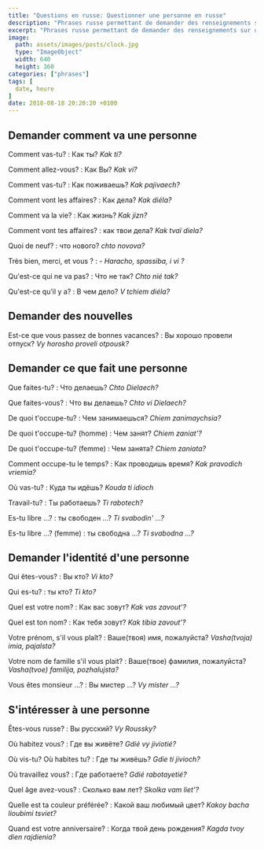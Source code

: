 ```yaml
---
title: "Questions en russe: Questionner une personne en russe"
description: "Phrases russe permettant de demander des renseignements sur une personne."
excerpt: "Phrases russe permettant de demander des renseignements sur une personne"
image:
  path: assets/images/posts/clock.jpg
  type: "ImageObject"
  width: 640
  height: 360
categories: ["phrases"]
tags: [
  date, heure
]
date: 2018-08-18 20:20:20 +0100
---
```



## Demander comment va une personne

Comment vas-tu?
: Как ты?
*Kak ti?*

Comment allez-vous?
: Как Вы?
*Kak vi?*

Comment vas-tu?
: Как поживаешь?
*Kak pajivaech?*

Comment vont les affaires?
: Как дела?
*Kak diéla?*

Comment va la vie?
: Как жизнь?
*Kak jizn?*

Comment vont tes affaires?
: как твои дела?
*Kak tvaï diela?*

Quoi de neuf?
: что нового?
*chto novova?*

Très bien, merci, et vous ?
: -
*Haracho, spassiba, i vi ?*

Qu'est-ce qui ne va pas?
: Что не так?
*Chto nié tak?*

Qu'est-ce qu’il y a?
: В чем дело?
*V tchiem diéla?*


## Demander des nouvelles

Est-ce que vous passez de bonnes vacances?
: Вы хорошо провели отпуск?
*Vy horosho proveli otpousk?*



## Demander ce que fait une personne

Que faites-tu?
: Что делаешь?
*Chto Dielaech?*

Que faites-vous?
: Что вы делаешь?
*Chto vi Dielaech?*

De quoi t'occupe-tu?
: Чем занимаешься?
*Chiem zanimaychsia?*

De quoi t'occupe-tu? (homme)
: Чем занят?
*Chiem zaniat'?*

De quoi t'occupe-tu? (femme)
: Чем занята?
*Chiem zaniata?*

Comment occupe-tu le temps?
: Как проводишь время?
*Kak pravodich vriemia?*

Où vas-tu?
: Куда ты идёшь?
*Kouda ti idioch*

Travail-tu?
: Ты работаешь?
*Ti rabotech?*

Es-tu libre ...?
: ты свободен ...?
*Ti svabodin' ...?*

Es-tu libre ...? (femme)
: ты свободна ...?
*Ti svabodna ...?*


## Demander l'identité d'une personne

Qui êtes-vous?
: Вы кто?
*Vi kto?*

Qui es-tu?
: ты кто?
*Ti kto?*

Quel est votre nom?
: Как вас зовут?
*Kak vas zavout'?*

Quel est ton nom?
: Как тебя зовут?
*Kak tibia zavout'?*

Votre prénom, s'il vous plaît?
: Ваше(твоя) имя, пожалуйста?
*Vasha(tvoja) imia, pajalsta?*

Votre nom de famille s'il vous plait?
: Ваше(твое) фамилия, пожалуйста?
*Vasha(tvoe) familija, pozhalujsta?*

Vous êtes monsieur ...?
: Вы мистер ...?
*Vy mister ...?*


## S'intéresser à une personne

Êtes-vous russe?
: Вы русский?
*Vy Roussky?*

Où habitez vous?
: Где вы живёте?
*Gdié vy jiviotié?*

Où vis-tu? Où habites tu?
: Где ты живёшь?
*Gdie ti jivioch?*

Où travaillez vous?
: Где работаете?
*Gdié rabotayetié?*

Quel âge avez-vous?
: Сколько вaм лeт?
*Skolka vam liet'?*

Quelle est ta couleur préférée?
: Какой ваш любимый цвет?
*Kakoy bacha lioubimi tsviet?*

Quand est votre anniversaire?
: Когда твой день рождения?
*Kagda tvoy dien rajdienia?*

